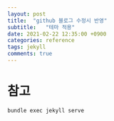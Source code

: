 ```yaml
---
layout: post
title:  "github 블로그 수정시 반영"
subtitle:   "테마 적용"
date: 2021-02-22 12:35:00 +0900
categories: reference
tags: jekyll
comments: true
---
```


# 참고
    bundle exec jekyll serve
